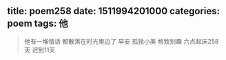 title: poem258
date: 1511994201000
categories: poem
tags: 他
---
> 他有一堆情话
都散落在时光里边了
早安
孤独小美
格致别趣
六点起床258天 迟到11天